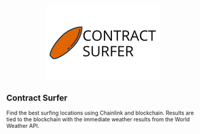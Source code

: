 
<p align='center'>
    <img src="./img/logo_3_2.png"/>
</p>

Contract Surfer
---

Find the best surfing locations using Chainlink and blockchain. Results are tied to the blockchain with the immediate weather results from the World Weather API.